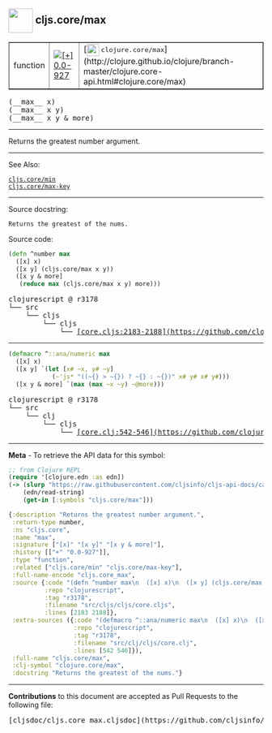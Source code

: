## <img width="48px" valign="middle" src="http://i.imgur.com/Hi20huC.png"> cljs.core/max

 <table border="1">
<tr>

<td>function</td>
<td><a href="https://github.com/cljsinfo/cljs-api-docs/tree/0.0-927"><img valign="middle" alt="[+] 0.0-927" src="https://img.shields.io/badge/+-0.0--927-lightgrey.svg"></a> </td>
<td>
[<img height="24px" valign="middle" src="http://i.imgur.com/1GjPKvB.png"> <samp>clojure.core/max</samp>](http://clojure.github.io/clojure/branch-master/clojure.core-api.html#clojure.core/max)
</td>
</tr>
</table>

 <samp>
(__max__ x)<br>
</samp>
 <samp>
(__max__ x y)<br>
</samp>
 <samp>
(__max__ x y & more)<br>
</samp>

---

Returns the greatest number argument.

---


See Also:

[`cljs.core/min`](cljs.core_min.md)<br>
[`cljs.core/max-key`](cljs.core_max-key.md)<br>

---

Source docstring:

```
Returns the greatest of the nums.
```

Source code:

```clj
(defn ^number max
  ([x] x)
  ([x y] (cljs.core/max x y))
  ([x y & more]
   (reduce max (cljs.core/max x y) more)))
```

 <pre>
clojurescript @ r3178
└── src
    └── cljs
        └── cljs
            └── <ins>[core.cljs:2183-2188](https://github.com/clojure/clojurescript/blob/r3178/src/cljs/cljs/core.cljs#L2183-L2188)</ins>
</pre>


---

```clj
(defmacro ^::ana/numeric max
  ([x] x)
  ([x y] `(let [x# ~x, y# ~y]
            (~'js* "((~{} > ~{}) ? ~{} : ~{})" x# y# x# y#)))
  ([x y & more] `(max (max ~x ~y) ~@more)))
```

 <pre>
clojurescript @ r3178
└── src
    └── clj
        └── cljs
            └── <ins>[core.clj:542-546](https://github.com/clojure/clojurescript/blob/r3178/src/clj/cljs/core.clj#L542-L546)</ins>
</pre>

---

__Meta__ - To retrieve the API data for this symbol:

```clj
;; from Clojure REPL
(require '[clojure.edn :as edn])
(-> (slurp "https://raw.githubusercontent.com/cljsinfo/cljs-api-docs/catalog/cljs-api.edn")
    (edn/read-string)
    (get-in [:symbols "cljs.core/max"]))
```

```clj
{:description "Returns the greatest number argument.",
 :return-type number,
 :ns "cljs.core",
 :name "max",
 :signature ["[x]" "[x y]" "[x y & more]"],
 :history [["+" "0.0-927"]],
 :type "function",
 :related ["cljs.core/min" "cljs.core/max-key"],
 :full-name-encode "cljs.core_max",
 :source {:code "(defn ^number max\n  ([x] x)\n  ([x y] (cljs.core/max x y))\n  ([x y & more]\n   (reduce max (cljs.core/max x y) more)))",
          :repo "clojurescript",
          :tag "r3178",
          :filename "src/cljs/cljs/core.cljs",
          :lines [2183 2188]},
 :extra-sources ({:code "(defmacro ^::ana/numeric max\n  ([x] x)\n  ([x y] `(let [x# ~x, y# ~y]\n            (~'js* \"((~{} > ~{}) ? ~{} : ~{})\" x# y# x# y#)))\n  ([x y & more] `(max (max ~x ~y) ~@more)))",
                  :repo "clojurescript",
                  :tag "r3178",
                  :filename "src/clj/cljs/core.clj",
                  :lines [542 546]}),
 :full-name "cljs.core/max",
 :clj-symbol "clojure.core/max",
 :docstring "Returns the greatest of the nums."}

```

---

__Contributions__ to this document are accepted as Pull Requests to the following file:

 <pre>
[cljsdoc/cljs.core_max.cljsdoc](https://github.com/cljsinfo/cljs-api-docs/blob/master/cljsdoc/cljs.core_max.cljsdoc)
</pre>

